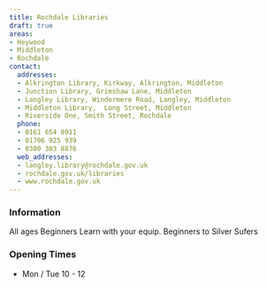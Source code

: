 ```yaml
---
title: Rochdale Libraries
draft: true
areas:
- Heywood
- Middleton
- Rochdale
contact:
  addresses:
  - Alkrington Library, Kirkway, Alkrington, Middleton
  - Junction Library, Grimshaw Lane, Middleton
  - Langley Library, Windermere Road, Langley, Middleton
  - Middleton Library,  Long Street, Middleton
  - Riverside One, Smith Street, Rochdale
  phone:
  - 0161 654 8911
  - 01706 925 939
  - 0300 303 8876
  web_addresses:
  - langley.library@rochdale.gov.uk
  - rochdale.gov.uk/libraries
  - www.rochdale.gov.uk
---
```


### Information
All ages
Beginners
Learn with your equip. Beginners to Silver Sufers

### Opening Times
* Mon / Tue 10 - 12


